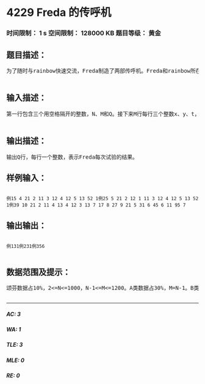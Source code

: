 # 4229 Freda 的传呼机   
### 时间限制： 1 s     空间限制： 128000 KB     题目等级： 黄金  
## 题目描述：  

<pre>
为了随时与rainbow快速交流，Freda制造了两部传呼机。Freda和rainbow所在的地方有N座房屋、M条双向光缆。每条光缆连接两座房屋，传呼机发出的信号只能沿着光缆传递，并且传呼机的信号从光缆的其中一端传递到另一端需要花费t单位时间。现在Freda要进行Q次试验，每次选取两座房屋，并想知道传呼机的信号在这两座房屋之间传递至少需要多长时间。Freda和rainbow简直弱爆了有木有T_T，请你帮帮他们吧……N座房屋通过光缆一定是连通的，并且这M条光缆有以下三类连接情况：A：光缆不形成环，也就是光缆仅有N-1条。B：光缆只形成一个环，也就是光缆仅有N条。C：每条光缆仅在一个环中。  

</pre>
  
  
## 输入描述：  

<pre>
第一行包含三个用空格隔开的整数，N、M和Q。接下来M行每行三个整数x、y、t，表示房屋x和y之间有一条传递时间为t的光缆。最后Q行每行两个整数x、y，表示Freda想知道在x和y之间传呼最少需要多长时间。  

</pre>
  
  
## 输出描述：  

<pre>
输出Q行，每行一个整数，表示Freda每次试验的结果。
</pre>
  
  
## 样例输入：  

<pre><code>
例15 4 21 2 11 3 12 4 12 5 13 52 1例25 5 21 2 12 1 11 3 12 4 12 5 13 52 1例39 10 21 2 11 4 13 4 12 3 13 7 17 8 27 9 21 5 31 6 45 6 11 95 7
</code></pre>
  
  
## 输出输出：  

<pre><code>
例131例231例356  

</code></pre>
  
  
## 数据范围及提示：  

<pre>
颂芬数据占10%，2<=N<=1000，N-1<=M<=1200。A类数据占30%，M=N-1。B类数据占50%，M=N。C类数据占10%，M>N。对于100%的数据，2<=N<=10000，N-1<=M<=12000，Q=10000，1<=x,y<=N，1<=t<32768。  

</pre>
  
  
***  

##### AC: 3  
##### WA: 1  
##### TLE: 3  
##### MLE: 0  
##### RE: 0  
